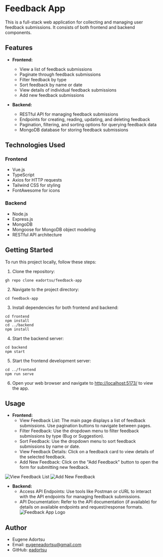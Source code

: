 # Feedback App

This is a full-stack web application for collecting and managing user feedback submissions. It consists of both frontend and backend components.

## Features

- **Frontend:**
  - View a list of feedback submissions
  - Paginate through feedback submissions
  - Filter feedback by type
  - Sort feedback by name or date
  - View details of individual feedback submissions
  - Add new feedback submissions

- **Backend:**
  - RESTful API for managing feedback submissions
  - Endpoints for creating, reading, updating, and deleting feedback
  - Pagination, filtering, and sorting options for querying feedback data
  - MongoDB database for storing feedback submissions

## Technologies Used

### Frontend
- Vue.js
- TypeScript
- Axios for HTTP requests
- Tailwind CSS for styling
- FontAwesome for icons

### Backend
- Node.js
- Express.js
- MongoDB
- Mongoose for MongoDB object modeling
- RESTful API architecture

## Getting Started

To run this project locally, follow these steps:

1. Clone the repository:

```
gh repo clone eadortsu/feedback-app
```

2. Navigate to the project directory:

```
cd feedback-app
```

3. Install dependencies for both frontend and backend:

```
cd frontend
npm install
cd ../backend
npm install
```

4. Start the backend server:

```
cd backend
npm start
```

5. Start the frontend development server:

```
cd ../frontend
npm run serve
```

6. Open your web browser and navigate to [http://localhost:5173/](http://localhost:5173/) to view the app.

## Usage

- **Frontend:**
  - View Feedback List: The main page displays a list of feedback submissions. Use pagination buttons to navigate between pages.
  - Filter Feedback: Use the dropdown menu to filter feedback submissions by type (Bug or Suggestion).
  - Sort Feedback: Use the dropdown menu to sort feedback submissions by name or date.
  - View Feedback Details: Click on a feedback card to view details of the selected feedback.
  - Add New Feedback: Click on the "Add Feedback" button to open the form for submitting new feedback.

![View Feedback List](https://example.com/feedback-app-logo.png)
![ Add New Feedback](https://example.com/feedback-app-logo.png)



- **Backend:**
  - Access API Endpoints: Use tools like Postman or cURL to interact with the API endpoints for managing feedback submissions.
  - API Documentation: Refer to the API documentation (if available) for details on available endpoints and request/response formats.
    ![Feedback App Logo](https://example.com/feedback-app-logo.png)

## Author

- Eugene Adortsu
- Email: eugeneadortsu@gmail.com
- GitHub: [eadortsu](https://github.com/eadortsu)
